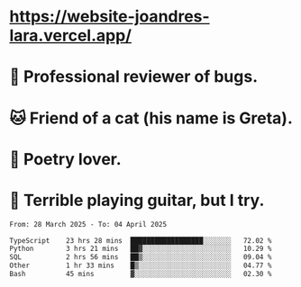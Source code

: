 # https://website-joandres-lara.vercel.app/
# 🐛 Professional reviewer of bugs.
# 🐱 Friend of a cat (his name is Greta).
# 📜 Poetry lover.
# 🎸 Terrible playing guitar, but I try.

<!--START_SECTION:waka-->

```txt
From: 28 March 2025 - To: 04 April 2025

TypeScript    23 hrs 28 mins  ██████████████████░░░░░░░   72.02 %
Python        3 hrs 21 mins   ██▓░░░░░░░░░░░░░░░░░░░░░░   10.29 %
SQL           2 hrs 56 mins   ██▒░░░░░░░░░░░░░░░░░░░░░░   09.04 %
Other         1 hr 33 mins    █▒░░░░░░░░░░░░░░░░░░░░░░░   04.77 %
Bash          45 mins         ▓░░░░░░░░░░░░░░░░░░░░░░░░   02.30 %
```

<!--END_SECTION:waka-->
